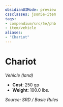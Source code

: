 ```yaml
---
obsidianUIMode: preview
cssclasses: json5e-item
tags:
- compendium/src/5e/phb
- item/vehicle
aliases: 
- "Chariot"
---
```

# Chariot
*Vehicle (land)*  

- **Cost**: 250 gp
- **Weight**: 100.0 lbs.

*Source: SRD / Basic Rules*